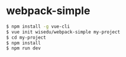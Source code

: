 # webpack-simple

``` bash
$ npm install -g vue-cli
$ vue init wisedu/webpack-simple my-project
$ cd my-project
$ npm install
$ npm run dev
```
